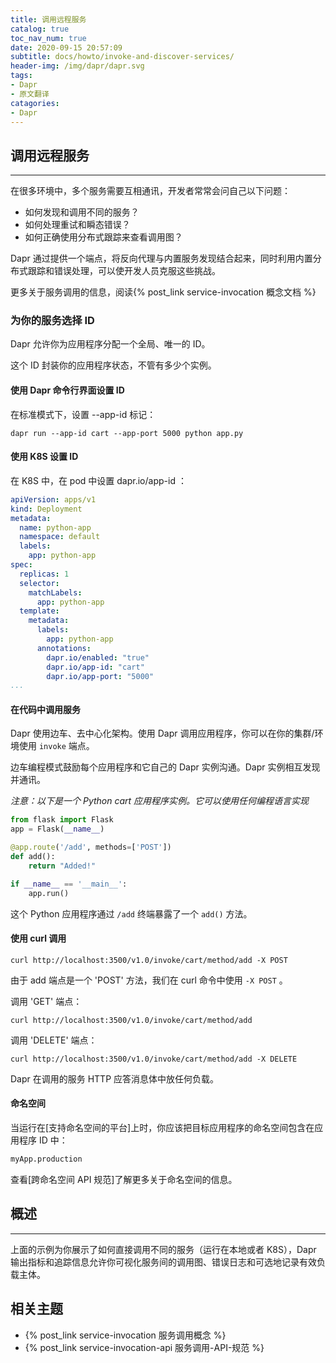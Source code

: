 ```yaml
---
title: 调用远程服务
catalog: true
toc_nav_num: true
date: 2020-09-15 20:57:09
subtitle: docs/howto/invoke-and-discover-services/
header-img: /img/dapr/dapr.svg
tags:
- Dapr
- 原文翻译
catagories:
- Dapr
---
```


## 调用远程服务

---

在很多环境中，多个服务需要互相通讯，开发者常常会问自己以下问题：

- 如何发现和调用不同的服务？
- 如何处理重试和瞬态错误？
- 如何正确使用分布式跟踪来查看调用图？

Dapr 通过提供一个端点，将反向代理与内置服务发现结合起来，同时利用内置分布式跟踪和错误处理，可以使开发人员克服这些挑战。

更多关于服务调用的信息，阅读{% post_link service-invocation 概念文档 %}

### 为你的服务选择 ID

Dapr 允许你为应用程序分配一个全局、唯一的 ID。

这个 ID 封装你的应用程序状态，不管有多少个实例。

#### 使用 Dapr 命令行界面设置 ID

在标准模式下，设置 --app-id 标记：

``` CMD
dapr run --app-id cart --app-port 5000 python app.py
```

#### 使用 K8S 设置 ID

在 K8S 中，在 pod 中设置 dapr.io/app-id ：

``` yaml
apiVersion: apps/v1
kind: Deployment
metadata:
  name: python-app
  namespace: default
  labels:
    app: python-app
spec:
  replicas: 1
  selector:
    matchLabels:
      app: python-app
  template:
    metadata:
      labels:
        app: python-app
      annotations:
        dapr.io/enabled: "true"
        dapr.io/app-id: "cart"
        dapr.io/app-port: "5000"
...

```

#### 在代码中调用服务

Dapr 使用边车、去中心化架构。使用 Dapr 调用应用程序，你可以在你的集群/环境使用 `invoke` 端点。

边车编程模式鼓励每个应用程序和它自己的 Dapr 实例沟通。Dapr 实例相互发现并通讯。

*注意：以下是一个 Python cart 应用程序实例。它可以使用任何编程语言实现*

``` python
from flask import Flask
app = Flask(__name__)

@app.route('/add', methods=['POST'])
def add():
    return "Added!"

if __name__ == '__main__':
    app.run()
```

这个 Python 应用程序通过 `/add` 终端暴露了一个 `add()` 方法。

#### 使用 curl 调用

``` curl
curl http://localhost:3500/v1.0/invoke/cart/method/add -X POST
```

由于 add 端点是一个 'POST' 方法，我们在 curl 命令中使用 `-X POST` 。

调用 'GET' 端点：

``` curl
curl http://localhost:3500/v1.0/invoke/cart/method/add
```

调用 'DELETE' 端点：

``` curl
curl http://localhost:3500/v1.0/invoke/cart/method/add -X DELETE
```

Dapr 在调用的服务 HTTP 应答消息体中放任何负载。

#### 命名空间

当运行在[支持命名空间的平台]上时，你应该把目标应用程序的命名空间包含在应用程序 ID 中：

``` cmd
myApp.production
```

查看[跨命名空间 API 规范]了解更多关于命名空间的信息。

## 概述

---

上面的示例为你展示了如何直接调用不同的服务（运行在本地或者 K8S），Dapr 输出指标和追踪信息允许你可视化服务间的调用图、错误日志和可选地记录有效负载主体。

## 相关主题

- {% post_link service-invocation 服务调用概念 %}
- {% post_link service-invocation-api 服务调用-API-规范 %}
